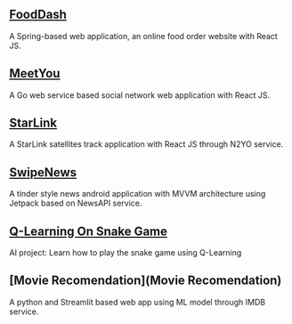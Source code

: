 

## [FoodDash](FoodDash)

A Spring-based web application, an online food order website with React JS.

## [MeetYou](MeetYou)

A Go web service based social network web application with React JS.

## [StarLink](StarLink)

A StarLink satellites track application with React JS through N2YO service.

## [SwipeNews](SwipeNews)

A tinder style news android application with MVVM architecture using Jetpack based on NewsAPI service.

## [Q-Learning On Snake Game](https://github.com/megatronhack/CS-Projects/tree/main/Snake_Qlearning)

AI project: Learn how to play the snake game using Q-Learning

## [Movie Recomendation](Movie Recomendation)

A python and Streamlit based web app using ML model through IMDB service.

